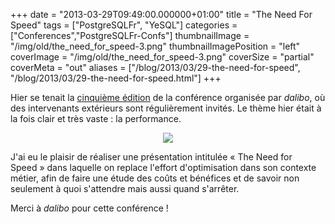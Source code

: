+++
date = "2013-03-29T09:49:00.000000+01:00"
title = "The Need For Speed"
tags = ["PostgreSQLFr", "YeSQL"]
categories = ["Conferences","PostgreSQLFr-Confs"]
thumbnailImage = "/img/old/the_need_for_speed-3.png"
thumbnailImagePosition = "left"
coverImage = "/img/old/the_need_for_speed-3.png"
coverSize = "partial"
coverMeta = "out"
aliases = ["/blog/2013/03/29-the-need-for-speed",
           "/blog/2013/03/29-the-need-for-speed.html"]
+++

Hier se tenait la 
[cinquième édition](http://www.postgresql-sessions.org/en/5/start) de la conférence organisée par 
*dalibo*,
où des intervenants extérieurs sont régulièrement invités. Le thème hier
était à la fois clair et très vaste : la performance.

<center>
<div class="figure dim-margin">
  <a href="/images/confs/the_need_for_speed.pdf">
    <img src="/img/old/the_need_for_speed-3.png">
  </a>
</div>
</center>

J'ai eu le plaisir de réaliser une présentation intitulée « The Need for
Speed » dans laquelle on replace l'effort d'optimisation dans son contexte
métier, afin de faire une étude des coûts et bénéfices et de savoir non
seulement à quoi s'attendre mais aussi quand s'arrêter.

Merci à 
*dalibo* pour cette conférence !
